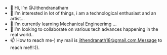 - 👋 Hi, I’m @Jithendranatham
- 👀 I’m interested in lot of things, i am a technological enthusiast and an artist...
- 🌱 I’m currently learning Mechanical Engineerimg ...
- 💞️ I’m looking to collaborate on various tech advances happening in the real world..
- 📫 How to reach me-) my mail is jithendranath18@gmail.com.Message to reach me!!!:)).

<!---Let's get going friends and lets collaborate ourselves to create a new space for technological enthusausts.

Jithendranatham/Jithendranatham is a ✨ special ✨ repository because its `README.md` (this file) appears on your GitHub profile.
You can click the Preview link to take a look at your changes.
--->
